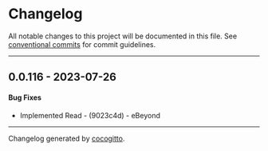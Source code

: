 # Changelog
All notable changes to this project will be documented in this file. See [conventional commits](https://www.conventionalcommits.org/) for commit guidelines.

- - -
## 0.0.116 - 2023-07-26
#### Bug Fixes
- Implemented Read - (9023c4d) - eBeyond

- - -

Changelog generated by [cocogitto](https://github.com/cocogitto/cocogitto).